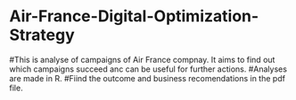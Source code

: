 # Air-France-Digital-Optimization-Strategy

#This is analyse of campaigns of Air France compnay. It aims to find out which campaigns succeed anc can be useful for further actions. 
#Analyses are made in R.
#Fiind the outcome and business recomendations in the pdf file.
